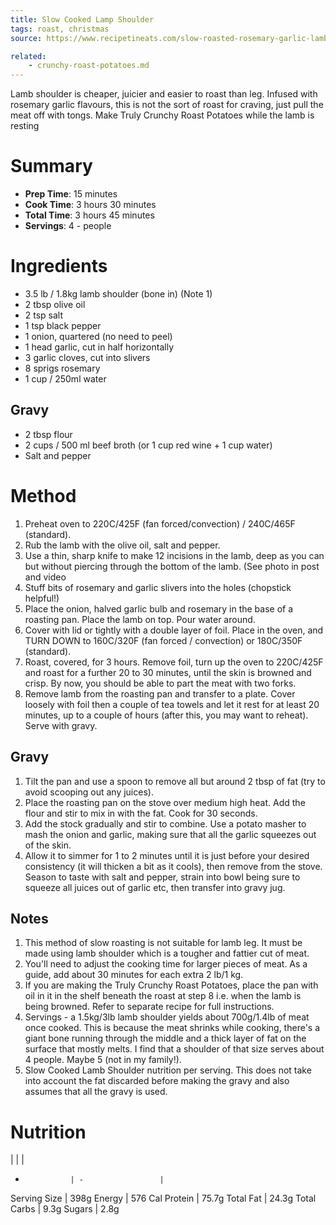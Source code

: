 ```yaml
---
title: Slow Cooked Lamp Shoulder
tags: roast, christmas
source: https://www.recipetineats.com/slow-roasted-rosemary-garlic-lamb-shoulder/

related:
    - crunchy-roast-potatoes.md
---
```


Lamb shoulder is cheaper, juicier and easier to roast than leg. Infused with rosemary garlic flavours, this is not the sort of roast for craving, just pull the meat off with tongs. Make Truly Crunchy Roast Potatoes while the lamb is resting

# Summary

* **Prep Time**: 15 minutes
* **Cook Time**: 3 hours 30 minutes
* **Total Time**: 3 hours 45 minutes
* **Servings**: 4 - people


# Ingredients

- 3.5 lb / 1.8kg lamb shoulder (bone in) (Note 1)
- 2 tbsp olive oil
- 2 tsp salt
- 1 tsp black pepper
- 1 onion, quartered (no need to peel)
- 1 head garlic, cut in half horizontally
- 3 garlic cloves, cut into slivers
- 8 sprigs rosemary
- 1 cup / 250ml water

## Gravy

- 2 tbsp flour
- 2 cups / 500 ml beef broth (or 1 cup red wine + 1 cup water)
- Salt and pepper

# Method

1. Preheat oven to 220C/425F (fan forced/convection) / 240C/465F (standard).
1. Rub the lamb with the olive oil, salt and pepper.
1. Use a thin, sharp knife to make 12 incisions in the lamb, deep as you can but without piercing through the bottom of the lamb. (See photo in post and video
1. Stuff bits of rosemary and garlic slivers into the holes (chopstick helpful!)
1. Place the onion, halved garlic bulb and rosemary in the base of a roasting pan. Place the lamb on top. Pour water around.
1. Cover with lid or tightly with a double layer of foil. Place in the oven, and TURN DOWN to 160C/320F (fan forced / convection) or 180C/350F (standard).
1. Roast, covered, for 3 hours. Remove foil, turn up the oven to 220C/425F and roast for a further 20 to 30 minutes, until the skin is browned and crisp. By now, you should be able to part the meat with two forks.
1. Remove lamb from the roasting pan and transfer to a plate. Cover loosely with foil then a couple of tea towels and let it rest for at least 20 minutes, up to a couple of hours (after this, you may want to reheat). Serve with gravy.

## Gravy

1. Tilt the pan and use a spoon to remove all but around 2 tbsp of fat (try to avoid scooping out any juices).
1. Place the roasting pan on the stove over medium high heat. Add the flour and stir to mix in with the fat. Cook for 30 seconds. 
1. Add the stock gradually and stir to combine. Use a potato masher to mash the onion and garlic, making sure that all the garlic squeezes out of the skin. 
1. Allow it to simmer for 1 to 2 minutes until it is just before your desired consistency (it will thicken a bit as it cools), then remove from the stove. Season to taste with salt and pepper, strain into bowl being sure to squeeze all juices out of garlic etc, then transfer into gravy jug.

## Notes

1. This method of slow roasting is not suitable for lamb leg. It must be made using lamb shoulder which is a tougher and fattier cut of meat.
2. You'll need to adjust the cooking time for larger pieces of meat. As a guide, add about 30 minutes for each extra 2 lb/1 kg.
3. If you are making the Truly Crunchy Roast Potatoes, place the pan with oil in it in the shelf beneath the roast at step 8 i.e. when the lamb is being browned. Refer to separate recipe for full instructions.
4. Servings - a 1.5kg/3lb lamb shoulder yields about 700g/1.4lb of meat once cooked. This is because the meat shrinks while cooking, there's a giant bone running through the middle and a thick layer of fat on the surface that mostly melts. I find that a shoulder of that size serves about 4 people. Maybe 5 (not in my family!).
5. Slow Cooked Lamb Shoulder nutrition per serving. This does not take into account the fat discarded before making the gravy and also assumes that all the gravy is used.

# Nutrition

|               |                   |
-               | -                 |
Serving Size    | 398g 
Energy          | 576 Cal
Protein         | 75.7g
Total Fat       | 24.3g
Total Carbs     | 9.3g
Sugars          | 2.8g
